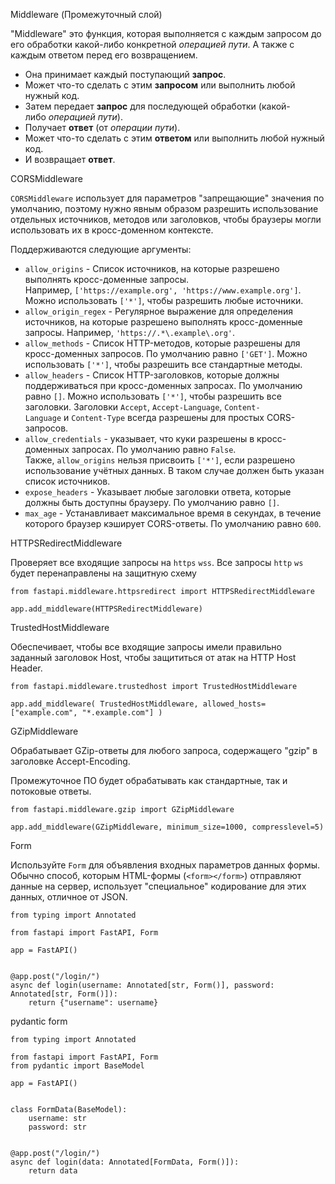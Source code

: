 Middleware (Промежуточный слой)

"Middleware" это функция, которая выполняется с каждым запросом до его обработки какой-либо конкретной _операцией пути_. А также с каждым ответом перед его возвращением.

- Она принимает каждый поступающий **запрос**.
- Может что-то сделать с этим **запросом** или выполнить любой нужный код.
- Затем передает **запрос** для последующей обработки (какой-либо _операцией пути_).
- Получает **ответ** (от _операции пути_).
- Может что-то сделать с этим **ответом** или выполнить любой нужный код.
- И возвращает **ответ**.


CORSMiddleware

`CORSMiddleware` использует для параметров "запрещающие" значения по умолчанию, поэтому нужно явным образом разрешить использование отдельных источников, методов или заголовков, чтобы браузеры могли использовать их в кросс-доменном контексте.

Поддерживаются следующие аргументы:

- `allow_origins` - Список источников, на которые разрешено выполнять кросс-доменные запросы. Например, `['https://example.org', 'https://www.example.org']`. Можно использовать `['*']`, чтобы разрешить любые источники.
- `allow_origin_regex` - Регулярное выражение для определения источников, на которые разрешено выполнять кросс-доменные запросы. Например, `'https://.*\.example\.org'`.
- `allow_methods` - Список HTTP-методов, которые разрешены для кросс-доменных запросов. По умолчанию равно `['GET']`. Можно использовать `['*']`, чтобы разрешить все стандартные методы.
- `allow_headers` - Список HTTP-заголовков, которые должны поддерживаться при кросс-доменных запросах. По умолчанию равно `[]`. Можно использовать `['*']`, чтобы разрешить все заголовки. Заголовки `Accept`, `Accept-Language`, `Content-Language` и `Content-Type` всегда разрешены для простых CORS-запросов.
- `allow_credentials` - указывает, что куки разрешены в кросс-доменных запросах. По умолчанию равно `False`. Также, `allow_origins` нельзя присвоить `['*']`, если разрешено использование учётных данных. В таком случае должен быть указан список источников.
- `expose_headers` - Указывает любые заголовки ответа, которые должны быть доступны браузеру. По умолчанию равно `[]`.
- `max_age` - Устанавливает максимальное время в секундах, в течение которого браузер кэширует CORS-ответы. По умолчанию равно `600`.

HTTPSRedirectMiddleware

Проверяет все входящие запросы на `https` `wss`. Все запросы `http` `ws` будет перенаправлены на защитную схему

```
from fastapi.middleware.httpsredirect import HTTPSRedirectMiddleware

app.add_middleware(HTTPSRedirectMiddleware)
```

TrustedHostMiddleware

Обеспечивает, чтобы все входящие запросы имели правильно заданный заголовок Host, чтобы защититься от атак на HTTP Host Header.

```
from fastapi.middleware.trustedhost import TrustedHostMiddleware

app.add_middleware( TrustedHostMiddleware, allowed_hosts=["example.com", "*.example.com"] )
```

GZipMiddleware

Обрабатывает GZip-ответы для любого запроса, содержащего "gzip" в заголовке Accept-Encoding.

Промежуточное ПО будет обрабатывать как стандартные, так и потоковые ответы.

```
from fastapi.middleware.gzip import GZipMiddleware

app.add_middleware(GZipMiddleware, minimum_size=1000, compresslevel=5)
```

Form

Используйте `Form` для объявления входных параметров данных формы.
Обычно способ, которым HTML-формы (`<form></form>`) отправляют данные на сервер, использует "специальное" кодирование для этих данных, отличное от JSON.

```
from typing import Annotated

from fastapi import FastAPI, Form

app = FastAPI()


@app.post("/login/")
async def login(username: Annotated[str, Form()], password: Annotated[str, Form()]):
    return {"username": username}
```

pydantic form

```
from typing import Annotated

from fastapi import FastAPI, Form
from pydantic import BaseModel

app = FastAPI()


class FormData(BaseModel):
    username: str
    password: str


@app.post("/login/")
async def login(data: Annotated[FormData, Form()]):
    return data
```